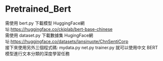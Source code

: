 # Pretrained_Bert
需使用 bert.py 下載模型 HuggingFace網址:https://huggingface.co/ckiplab/bert-base-chinese <br>
需使用 dataset.py 下載數據集 HugingFace網址:https://huggingface.co/datasets/lansinuote/ChnSentiCorp <br>
接下來使用另外三個程式碼: mydata.py net.py trainer.py  就可以使用中文 BERT 模型進行文本分類的深度學習任務
